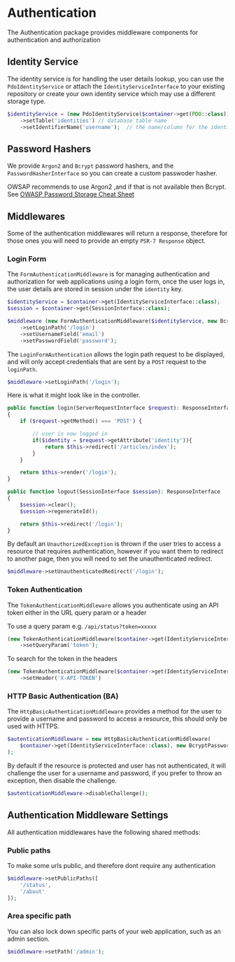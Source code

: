 # Authentication

The Authentication package provides middleware components for authentication and authorization

## Identity Service

The identity service is for handling the user details lookup, you can use the `PdoIdentityService` or attach the `IdentityServiceInterface` to your existing repository or create your own identity service which may use a different storage type.

```php
$identityService = (new PdoIdentityService($container->get(PDO::class)))
    ->setTable('identities') // database table name
    ->setIdentifierName('username');  // the name/column for the identifier, e.g. username, email , token etc
```

## Password Hashers

We provide `Argon2` and `Bcrypt` password hashers, and the `PasswordHasherInterface` so you can create a custom passwoder hasher. 

OWSAP recommends to use Argon2 ,and if that is not available then Bcrypt. See [OWASP Password Storage Cheat Sheet](https://cheatsheetseries.owasp.org/cheatsheets/Password_Storage_Cheat_Sheet.html)

## Middlewares

Some of the authentication middlewares will return a response, therefore for those ones you will need to provide an empty `PSR-7 Response` object.

### Login Form

The `FormAuthenticationMiddleware` is for managing authentication and authorization for web applications using a login form, once the user logs in, the user details are stored in session under the `identity` key.

```php
$identityService = $container->get(IdentityServiceInterface::class);
$session = $container->get(SessionInterface::class);

$middleware (new FormAuthenticationMiddleware($identityService, new BcryptPasswordHasher(), $session, new Response()))
    ->setLoginPath('/login')
    ->setUsernameField('email')
    ->setPasswordField('password');
```

The `LoginFormAuthentication` allows the login path request to be displayed, and will only accept credentials that are sent by a `POST` request to the `loginPath`.

```php
$middleware->setLoginPath('/login');
```

Here is what it might look like in the controller.

```php
public function login(ServerRequestInterface $request): ResponseInterface
{
    if ($request->getMethod() === 'POST') {

        // user is now logged in
        if($identity = $request->getAttribute('identity')){
            return $this->redirect('/articles/index');
        }
    }

    return $this->render('/login');
}

public function logout(SessionInterface $session): ResponseInterface
{
    $session->clear();
    $session->regenerateId();

    return $this->redirect('/login');
}
```

By default an `UnauthorizedException` is thrown if the user tries to access a resource that requires authentication, however if you want them to redirect to another page, then you will need to set the unauthenticated redirect.

```php
$middleware->setUnauthenticatedRedirect('/login');
```

### Token Authentication

The `TokenAuthenticationMiddleware` allows you authenticate using an API token either in the URL query param or a header

To use a query param e.g. `/api/status?token=xxxxx`

```php
(new TokenAuthenticationMiddleware($container->get(IdentityServiceInterface::class)))
    ->setQueryParam('token');
```

To search for the token in the headers

```php
(new TokenAuthenticationMiddleware($container->get(IdentityServiceInterface::class)))
    ->setHeader('X-API-TOKEN')
```

### HTTP Basic Authentication (BA)

The `HttpBasicAuthenticationMiddleware` provides a method for the user to provide a username and password to access a resource, this should only be used with HTTPS.

```php
$autenticationMiddleware = new HttpBasicAuthenticationMiddleware(
    $container->get(IdentityServiceInterface::class), new BcryptPasswordHasher(), new Response()
);
 ```

By default if the resource is protected and user has not authenticated, it will challenge the user for a username and password, if you prefer to throw an exception, then disable the challenge.

```php
$autenticationMiddleware->disableChallenge();
```

 ## Authentication Middleware Settings

All authentication middlewares have the following shared methods:

### Public paths

To make some urls public, and therefore dont require any authentication

```php
$middleware->setPublicPaths([
    '/status',
    '/about'
]);
```

### Area specific path

You can also lock down specific parts of your web application, such as an admin section.

```php
$middleware->setPath('/admin');
```
